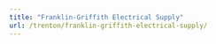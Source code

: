 ```yaml
---
title: "Franklin-Griffith Electrical Supply"
url: /trenton/franklin-griffith-electrical-supply/
---
```

